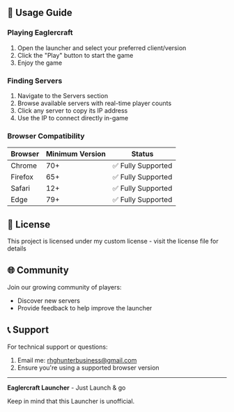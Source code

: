 ## 🎯 Usage Guide

### Playing Eaglercraft
1. Open the launcher and select your preferred client/version
2. Click the "Play" button to start the game
3. Enjoy the game

### Finding Servers
1. Navigate to the Servers section
2. Browse available servers with real-time player counts
3. Click any server to copy its IP address
4. Use the IP to connect directly in-game

### Browser Compatibility

| Browser | Minimum Version | Status |
|---------|----------------|--------|
| Chrome | 70+ | ✅ Fully Supported |
| Firefox | 65+ | ✅ Fully Supported |
| Safari | 12+ | ✅ Fully Supported |
| Edge | 79+ | ✅ Fully Supported |

## 📝 License

This project is licensed under my custom license - visit the license file for details

## 🌐 Community

Join our growing community of players:
- Discover new servers
- Provide feedback to help improve the launcher

## 📞 Support

For technical support or questions:
1. Email me: <a href="mailto:rhghunterbusiness@gmail.com">rhghunterbusiness@gmail.com</a>
2. Ensure you're using a supported browser version

---

**Eaglercraft Launcher** - Just Launch & go

Keep in mind that this Launcher is unofficial.